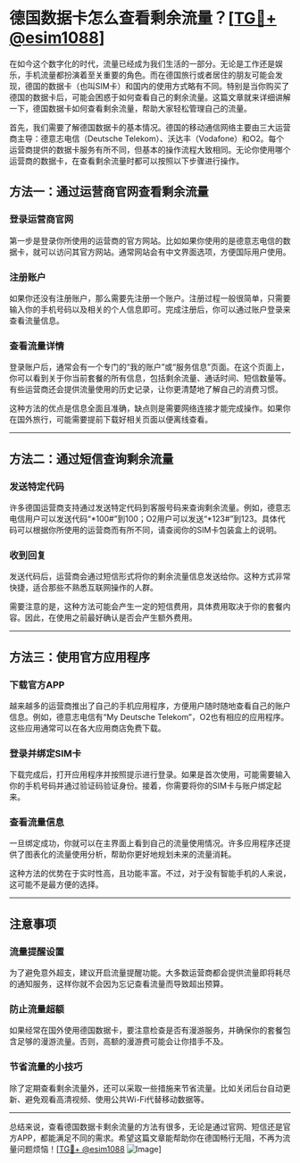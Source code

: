# 德国数据卡怎么查看剩余流量？[[TG💪+ @esim1088](https://t.me/s/esim1088)]

在如今这个数字化的时代，流量已经成为我们生活的一部分。无论是工作还是娱乐，手机流量都扮演着至关重要的角色。而在德国旅行或者居住的朋友可能会发现，德国的数据卡（也叫SIM卡）和国内的使用方式略有不同。特别是当你购买了德国的数据卡后，可能会困惑于如何查看自己的剩余流量。这篇文章就来详细讲解一下，德国数据卡如何查看剩余流量，帮助大家轻松管理自己的流量。

首先，我们需要了解德国数据卡的基本情况。德国的移动通信网络主要由三大运营商主导：德意志电信（Deutsche Telekom）、沃达丰（Vodafone）和O2。每个运营商提供的数据卡服务有所不同，但基本的操作流程大致相同。无论你使用哪个运营商的数据卡，在查看剩余流量时都可以按照以下步骤进行操作。

## 方法一：通过运营商官网查看剩余流量

### 登录运营商官网
第一步是登录你所使用的运营商的官方网站。比如如果你使用的是德意志电信的数据卡，就可以访问其官方网站。通常网站会有中文界面选项，方便国际用户使用。

### 注册账户
如果你还没有注册账户，那么需要先注册一个账户。注册过程一般很简单，只需要输入你的手机号码以及相关的个人信息即可。完成注册后，你可以通过账户登录来查看流量信息。

### 查看流量详情
登录账户后，通常会有一个专门的“我的账户”或“服务信息”页面。在这个页面上，你可以看到关于你当前套餐的所有信息，包括剩余流量、通话时间、短信数量等。有些运营商还会提供流量使用的历史记录，让你更清楚地了解自己的消费习惯。

这种方法的优点是信息全面且准确，缺点则是需要网络连接才能完成操作。如果你在国外旅行，可能需要提前下载好相关页面以便离线查看。

---

## 方法二：通过短信查询剩余流量

### 发送特定代码
许多德国运营商支持通过发送特定代码到客服号码来查询剩余流量。例如，德意志电信用户可以发送代码“*100#”到100；O2用户可以发送“*123#”到123。具体代码可以根据你所使用的运营商而有所不同，请查阅你的SIM卡包装盒上的说明。

### 收到回复
发送代码后，运营商会通过短信形式将你的剩余流量信息发送给你。这种方式非常快捷，适合那些不熟悉互联网操作的人群。

需要注意的是，这种方法可能会产生一定的短信费用，具体费用取决于你的套餐内容。因此，在使用之前最好确认是否会产生额外费用。

---

## 方法三：使用官方应用程序

### 下载官方APP
越来越多的运营商推出了自己的手机应用程序，方便用户随时随地查看自己的账户信息。例如，德意志电信有“My Deutsche Telekom”，O2也有相应的应用程序。这些应用通常可以在各大应用商店免费下载。

### 登录并绑定SIM卡
下载完成后，打开应用程序并按照提示进行登录。如果是首次使用，可能需要输入你的手机号码并通过验证码验证身份。接着，你需要将你的SIM卡与账户绑定起来。

### 查看流量信息
一旦绑定成功，你就可以在主界面上看到自己的流量使用情况。许多应用程序还提供了图表化的流量使用分析，帮助你更好地规划未来的流量消耗。

这种方法的优势在于实时性高，且功能丰富。不过，对于没有智能手机的人来说，这可能不是最方便的选择。

---

## 注意事项

### 流量提醒设置
为了避免意外超支，建议开启流量提醒功能。大多数运营商都会提供流量即将耗尽的通知服务，这样你就不会因为忘记查看流量而导致超出预算。

### 防止流量超额
如果经常在国外使用德国数据卡，要注意检查是否有漫游服务，并确保你的套餐包含足够的漫游流量。否则，高额的漫游费可能会让你措手不及。

### 节省流量的小技巧
除了定期查看剩余流量外，还可以采取一些措施来节省流量。比如关闭后台自动更新、避免观看高清视频、使用公共Wi-Fi代替移动数据等。

---

总结来说，查看德国数据卡剩余流量的方法有很多，无论是通过官网、短信还是官方APP，都能满足不同的需求。希望这篇文章能帮助你在德国畅行无阻，不再为流量问题烦恼！[[TG💪+ @esim1088](https://t.me/s/esim1088) ![Image](https://i.postimg.cc/4NQfJmqS/Snipaste-2025-05-13-00-14-12.png)]